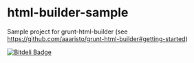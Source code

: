 html-builder-sample
===================

Sample project for grunt-html-builder (see https://github.com/aaaristo/grunt-html-builder#getting-started)


[![Bitdeli Badge](https://d2weczhvl823v0.cloudfront.net/aaaristo/html-builder-sample/trend.png)](https://bitdeli.com/free "Bitdeli Badge")

